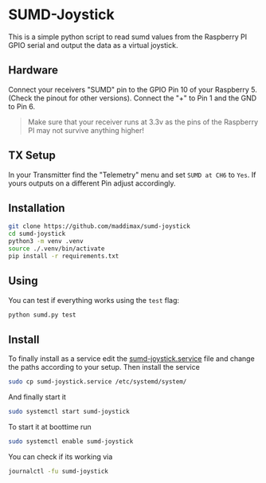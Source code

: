 # SUMD-Joystick

This is a simple python script to read sumd values from the Raspberry PI GPIO serial
and output the data as a virtual joystick.

## Hardware

Connect your receivers "SUMD" pin to the GPIO Pin 10 of your Raspberry 5.
(Check the pinout for other versions). Connect the "+" to Pin 1 and the GND
to Pin 6. 

> Make sure that your receiver runs at 3.3v as the pins of the Raspberry PI may not survive anything higher!

## TX Setup

In your Transmitter find the "Telemetry" menu and set `SUMD at CH6` to `Yes`. If yours outputs on a different Pin adjust accordingly.

## Installation

```bash
git clone https://github.com/maddimax/sumd-joystick
cd sumd-joystick
python3 -m venv .venv
source ./.venv/bin/activate
pip install -r requirements.txt
```

## Using

You can test if everything works using the `test` flag:

```bash 
python sumd.py test
```

## Install

To finally install as a service edit the [sumd-joystick.service](sumd-joystick.service) file and change the paths according
to your setup. Then install the service 

```bash 
sudo cp sumd-joystick.service /etc/systemd/system/
```

And finally start it 

```bash 
sudo systemctl start sumd-joystick
```

To start it at boottime run 

```bash
sudo systemctl enable sumd-joystick
```

You can check if its working via 

```bash
journalctl -fu sumd-joystick
```
